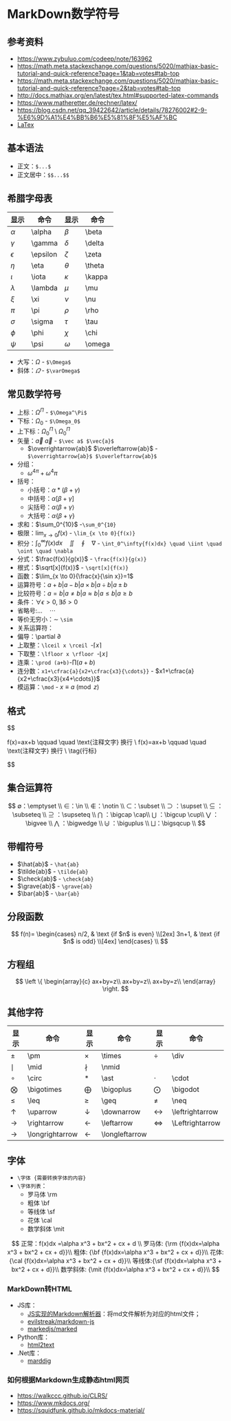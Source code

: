 # MarkDown数学符号

## 参考资料

- https://www.zybuluo.com/codeep/note/163962
- https://math.meta.stackexchange.com/questions/5020/mathjax-basic-tutorial-and-quick-reference?page=1&tab=votes#tab-top
- https://math.meta.stackexchange.com/questions/5020/mathjax-basic-tutorial-and-quick-reference?page=2&tab=votes#tab-top
- http://docs.mathjax.org/en/latest/tex.html#supported-latex-commands
- https://www.matheretter.de/rechner/latex/
- https://blog.csdn.net/qq_39422642/article/details/78276002#2-9-%E6%9D%A1%E4%BB%B6%E5%81%8F%E5%AF%BC
- [LaTex](https://www.latex-project.org/)

## 基本语法

- 正文：`$...$`
- 正文居中：`$$...$$`

## 希腊字母表

| 显示       | 命令     | 显示     | 命令   |
| ---------- | -------- | -------- | ------ |
| $\alpha$   | \alpha   | $\beta$  | \beta  |
| $\gamma$   | \gamma   | $\delta$ | \delta |
| $\epsilon$ | \epsilon | $\zeta$  | \zeta  |
| $\eta$     | \eta     | $\theta$ | \theta |
| $\iota$    | \iota    | $\kappa$ | \kappa |
| $\lambda$  | \lambda  | $\mu$    | \mu    |
| $\xi$      | \xi      | $\nu$    | \nu    |
| $\pi$      | \pi      | $\rho$   | \rho   |
| $\sigma$   | \sigma   | $\tau$   | \tau   |
| $\phi$     | \phi     | $\chi$   | \chi   |
| $\psi$     | \psi     | $\omega$ | \omega |

- 大写：$\Omega$ - `$\Omega$`
- 斜体：$\varOmega$ - `$\varOmega$`

## 常见数学符号

- 上标：$\Omega^\Pi$ - `$\Omega^\Pi$`
- 下标：$\Omega_0$ - `$\Omega_0$`
- 上下标：$\Omega^\Pi_0$ \ $\Omega_0^\Pi$
- 矢量：$\vec a$ $\vec{a}$ - `$\vec a$ $\vec{a}$`
  - $\overrightarrow{ab}$ $\overleftarrow{ab}$ - `$\overrightarrow{ab}$ $\overleftarrow{ab}$`
- 分组：
  - $\omega^{4\pi} + \omega^4\pi$
- 括号：
  - 小括号：$\alpha*(\beta+\gamma)$
  - 中括号：$\alpha[\beta+\gamma]$
  - 尖括号：$\alpha\langle\beta+\gamma\rangle$
  - 大括号：$\alpha\{\beta+\gamma\}$
- 求和：$\sum_0^{10}$ -`\sum_0^{10}`
- 极限：$\lim_{x \to 0}{f(x)}$ - `\lim_{x \to 0}{f(x)}`
- 积分：$\int_0^\infty{f(x)dx} \quad \iint \quad \oint \quad \nabla$ - `\int_0^\infty{f(x)dx} \quad \iint \quad \oint \quad \nabla`
- 分式：$\frac{f(x)}{g(x)}$ - `\frac{f(x)}{g(x)}`
- 根式：$\sqrt[x]{f(x)}$ - `\sqrt[x]{f(x)}`
- 函数：$\lim_{x \to 0}{\frac{x}{\sin x}}=1$
- 运算符号：$a+b|a-b|a \times b|a \div b| a\pm b$
- 比较符号：$a=b|a\neq b|a\approx b|a\leq b|a\geq b$
- 条件：$\forall \epsilon >0,\exists \delta >0$
- 省略号:$\dots \quad \cdots$
- 等价无穷小：$\sim$ `\sim`
- 关系运算符：
- 偏导：\partial $\partial$
- 上取整：`\lceil x \rceil `-$\lceil x \rceil$
- 下取整：`\lfloor x \rfloor `-$\lfloor x \rfloor$
- 连乘：`\prod (a+b)`-$\prod (a+b)$
- 连分数：`x1+\cfrac{a}{x2+\cfrac{x3}{\cdots}}` - $x1+\cfrac{a}{x2+\cfrac{x3}{x4+\cdots}}$
- 模运算：`\mod` - $x \equiv a \pmod z$

## 格式

$$

f(x)=ax+b \qquad \quad \text{注释文字}  换行  \\
f(x)=ax+b \qquad \quad \text{注释文字}  换行 \\
\tag{行标}

$$

## 集合运算符

$$
∅：\emptyset \\
∈：\in \\
∉：\notin \\
⊂：\subset \\
⊃ ：\supset \\
⊆ ：\subseteq \\
⊇ ：\supseteq \\
⋂ ：\bigcap \cap\\
⋃ ：\bigcup \cup\\
⋁ ：\bigvee \\
⋀ ：\bigwedge \\
⨄ ：\biguplus \\
⨆：\bigsqcup \\
$$

## 带帽符号

- $\hat{ab}$    - `\hat{ab}`
- $\tilde{ab}$  - `\tilde{ab}`
- $\check{ab}$  - `\check{ab}`
- $\grave{ab}$  - `\grave{ab}`
- $\bar{ab}$  - `\bar{ab}`

## 分段函数

$$
f(n)=
\begin{cases}
n/2,  & \text {if $n$ is even} \\[2ex]
3n+1, & \text {if $n$ is odd} \\[4ex]
\end{cases} \\
$$

## 方程组

$$
\left \{
  \begin{array}{c}
    ax+by=z\\
    ax+by=z\\
    ax+by=z\\
  \end{array}
\right.
$$

## 其他字符

| 显示              | 命令            | 显示             | 命令           | 显示              | 命令            |
| ----------------- | --------------- | ---------------- | -------------- | ----------------- | --------------- |
| $\pm$             | \pm             | $\times$         | \times         | $\div$            | \div            |
| $\mid$            | \mid            | $\nmid$          | \nmid          |
| $\circ$           | \circ           | $\ast$           | \ast           | $\cdot$           | \cdot           |
| $\bigotimes$      | \bigotimes      | $\bigoplus$      | \bigoplus      | $\bigodot$        | \bigodot        |
| $\leq$            | \leq            | $\geq$           | \geq           | $\neq$            | \neq            |
| $\uparrow$        | \uparrow        | $\downarrow$     | \downarrow     | $\leftrightarrow$ | \leftrightarrow |
| $\rightarrow$     | \rightarrow     | $\leftarrow$     | \leftarrow     | $\Leftrightarrow$ | \Leftrightarrow |
| $\longrightarrow$ | \longrightarrow | $\longleftarrow$ | \longleftarrow |

## 字体

- `\字体 {需要转换字体的内容}`
- `\字体列表`：
  - 罗马体 \rm
  - 粗体 \bf
  - 等线体 \sf
  - 花体 \cal
  - 数学斜体 \mit

$$
正常：f(x)dx =\alpha x^3 + bx^2 + cx + d \\
罗马体: {\rm {f(x)dx=\alpha x^3 + bx^2 + cx + d}}\\
粗体: {\bf  {f(x)dx=\alpha x^3 + bx^2 + cx + d}}\\
花体: {\cal {f(x)dx=\alpha x^3 + bx^2 + cx + d}}\\
等线体:{\sf {f(x)dx=\alpha x^3 + bx^2 + cx + d}}\\
数学斜体: {\mit {f(x)dx=\alpha x^3 + bx^2 + cx + d}}\\
$$

### MarkDown转HTML

- JS库：
  - [JS实现的Markdown解析器](https://github.com/markedjs/marked)：将md文件解析为对应的html文件；
  - [evilstreak/markdown-js](https://github.com/evilstreak/markdown-js)
  - [markedjs/marked](https://github.com/markedjs/marked)
- Python库：
  - [html2text](https://pypi.org/project/html2text/)
- .Net库：
  - [marddig](https://github.com/lunet-io/markdig)

### 如何根据Markdown生成静态html网页

- https://walkccc.github.io/CLRS/
- https://www.mkdocs.org/
- https://squidfunk.github.io/mkdocs-material/